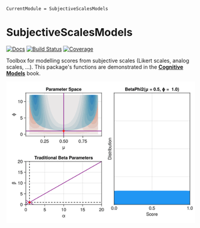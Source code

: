 ```@meta
CurrentModule = SubjectiveScalesModels
```

# SubjectiveScalesModels

[![Docs](https://img.shields.io/badge/docs-latest-blue.svg)](https://DominiqueMakowski.github.io/SubjectiveScalesModels.jl/)
[![Build Status](https://github.com/DominiqueMakowski/SubjectiveScalesModels.jl/actions/workflows/CI.yml/badge.svg?branch=main)](https://github.com/DominiqueMakowski/SubjectiveScalesModels.jl/actions/workflows/CI.yml?query=branch%3Amain)
[![Coverage](https://codecov.io/gh/DominiqueMakowski/SubjectiveScalesModels.jl/branch/main/graph/badge.svg)](https://codecov.io/gh/DominiqueMakowski/SubjectiveScalesModels.jl)


Toolbox for modelling scores from subjective scales (Likert scales, analog scales, ...). 
This package's functions are demonstrated in the [**Cognitive Models**](https://dominiquemakowski.github.io/CognitiveModels/) book.

![](https://github.com/DominiqueMakowski/SubjectiveScalesModels.jl/blob/main/docs/img/animation_BetaPhi2.gif?raw=true)

```@index
```

